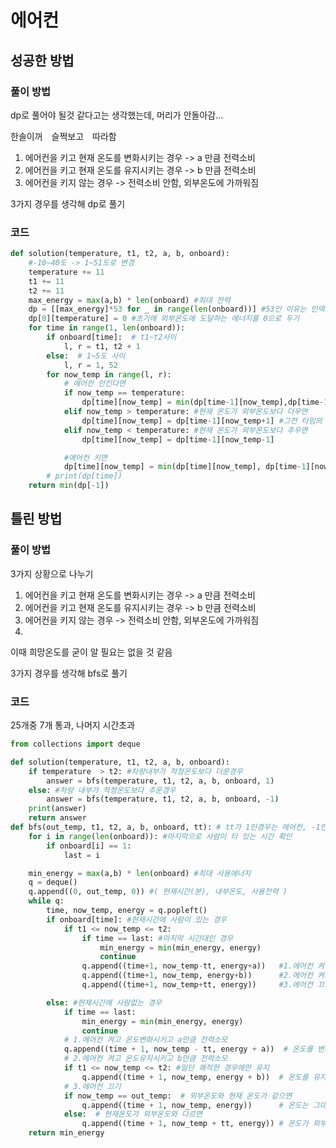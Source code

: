 # 에어컨

## 성공한 방법
### 풀이 방법
dp로 풀어야 될것 같다고는 생각했는데, 머리가 안돌아감...

한솔이꺼　슬쩍보고　따라함
1. 에어컨을 키고 현재 온도를 변화시키는 경우      -> a 만큼 전력소비
2. 에어컨을 키고 현재 온도를 유지시키는 경우      -> b 만큼 전력소비
3. 에어컨을 키지 않는 경우                     -> 전력소비 안함, 외부온도에 가까워짐

3가지 경우를 생각해 dp로 풀기
### 코드
```python
def solution(temperature, t1, t2, a, b, onboard):
    #-10~40도 -> 1~51도로 변경
    temperature += 11
    t1 += 11
    t2 += 11
    max_energy = max(a,b) * len(onboard) #최대 전력
    dp = [[max_energy]*53 for _ in range(len(onboard))] #53인 이유는 인덱스에러 방지로 0~52도 까지 필요함
    dp[0][temperature] = 0 #초기에 외부온도에 도달하는 에너지를 0으로 두기
    for time in range(1, len(onboard)):
        if onboard[time]:  # t1~t2사이
            l, r = t1, t2 + 1
        else:  # 1~5도 사이
            l, r = 1, 52
        for now_temp in range(l, r):
            # 에어컨 안킨다면
            if now_temp == temperature:
                dp[time][now_temp] = min(dp[time-1][now_temp],dp[time-1][now_temp+1], dp[time-1][now_temp-1])
            elif now_temp > temperature: #현재 온도가 외부온도보다 더우면
                dp[time][now_temp] = dp[time-1][now_temp+1] #그전 타임의 1도 높을때와 같은 에너지
            elif now_temp < temperature: #현재 온도가 외부온도보다 추우면
                dp[time][now_temp] = dp[time-1][now_temp-1]

            #에어컨 키면
            dp[time][now_temp] = min(dp[time][now_temp], dp[time-1][now_temp-1]+a,dp[time-1][now_temp+1]+a, dp[time-1][now_temp]+b)
        # print(dp[time])
    return min(dp[-1])
```

## 틀린 방법
### 풀이 방법
3가지 상황으로 나누기
1. 에어컨을 키고 현재 온도를 변화시키는 경우      -> a 만큼 전력소비
2. 에어컨을 키고 현재 온도를 유지시키는 경우      -> b 만큼 전력소비
3. 에어컨을 키지 않는 경우                     -> 전력소비 안함, 외부온도에 가까워짐
4. 
이때 희망온도를 굳이 알 필요는 없을 것 같음

3가지 경우를 생각해 bfs로 풀기
### 코드
25개중 7개 통과, 나머지 시간초과
```python
from collections import deque

def solution(temperature, t1, t2, a, b, onboard):
    if temperature  > t2: #차량내부가 적정온도보다 더운경우
        answer = bfs(temperature, t1, t2, a, b, onboard, 1)
    else: #차량 내부가 적정온도보다 추운경우
        answer = bfs(temperature, t1, t2, a, b, onboard, -1)
    print(answer)
    return answer
def bfs(out_temp, t1, t2, a, b, onboard, tt): # tt가 1인경우는 에어컨, -1인 경우는 난방작동
    for i in range(len(onboard)): #마지막으로 사람이 타 있는 시간 확인
        if onboard[i] == 1:
            last = i

    min_energy = max(a,b) * len(onboard) #최대 사용에너지
    q = deque()
    q.append((0, out_temp, 0)) #( 현재시간(분), 내부온도, 사용전력 )
    while q:
        time, now_temp, energy = q.popleft()
        if onboard[time]: #현재시간에 사람이 있는 경우
            if t1 <= now_temp <= t2:
                if time == last: #마지막 시간대인 경우
                    min_energy = min(min_energy, energy)
                    continue
                q.append((time+1, now_temp-tt, energy+a))   #1.에어컨 켜고 온도변화시키고 a만큼 전력소모
                q.append((time+1, now_temp, energy+b))      #2.에어컨 켜고 온도유지시키고 b만큼 전력소모
                q.append((time+1, now_temp+tt, energy))     #3.에어컨 끄기

        else: #현재시간에 사람없는 경우
            if time == last:
                min_energy = min(min_energy, energy)
                continue
            # 1.에어컨 켜고 온도변화시키고 a만큼 전력소모
            q.append((time + 1, now_temp - tt, energy + a))  # 온도를 변화시키고 a만큼 전력소모
            # 2.에어컨 켜고 온도유지시키고 b만큼 전력소모
            if t1 <= now_temp <= t2: #일단 쾌적한 경우에만 유지
                q.append((time + 1, now_temp, energy + b))  # 온도를 유지시키고 b만큼 전력소모
            # 3.에어컨 끄기
            if now_temp == out_temp:  # 외부온도와 현재 온도가 같으면
                q.append((time + 1, now_temp, energy))      # 온도는 그대로
            else:  # 현재온도가 외부온도와 다르면
                q.append((time + 1, now_temp + tt, energy)) # 온도가 외부온도에 가까워짐
    return min_energy
```